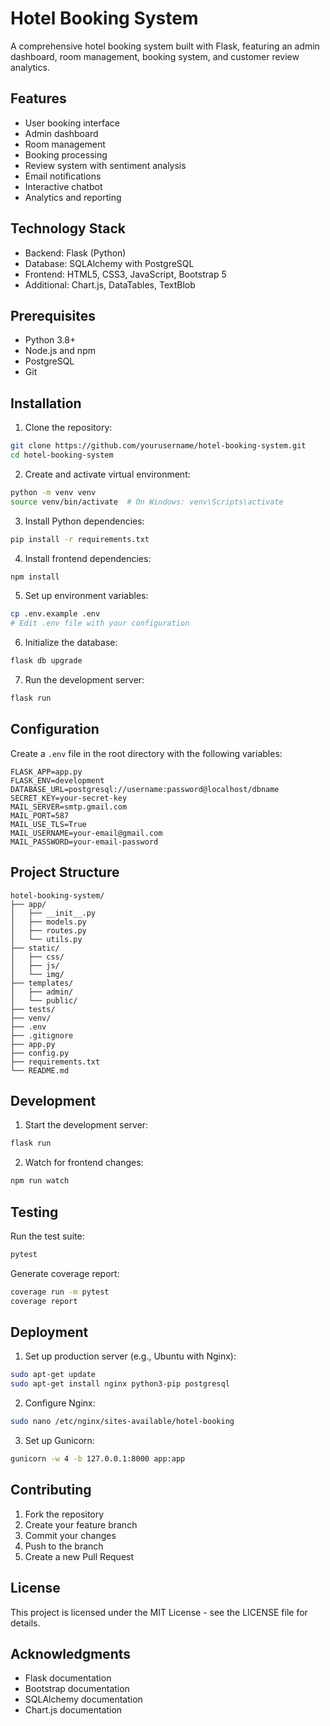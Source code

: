 # Hotel Booking System

A comprehensive hotel booking system built with Flask, featuring an admin dashboard, room management, booking system, and customer review analytics.

## Features

- User booking interface
- Admin dashboard
- Room management
- Booking processing
- Review system with sentiment analysis
- Email notifications
- Interactive chatbot
- Analytics and reporting

## Technology Stack

- Backend: Flask (Python)
- Database: SQLAlchemy with PostgreSQL
- Frontend: HTML5, CSS3, JavaScript, Bootstrap 5
- Additional: Chart.js, DataTables, TextBlob

## Prerequisites

- Python 3.8+
- Node.js and npm
- PostgreSQL
- Git

## Installation

1. Clone the repository:
```bash
git clone https://github.com/yourusername/hotel-booking-system.git
cd hotel-booking-system
```

2. Create and activate virtual environment:
```bash
python -m venv venv
source venv/bin/activate  # On Windows: venv\Scripts\activate
```

3. Install Python dependencies:
```bash
pip install -r requirements.txt
```

4. Install frontend dependencies:
```bash
npm install
```

5. Set up environment variables:
```bash
cp .env.example .env
# Edit .env file with your configuration
```

6. Initialize the database:
```bash
flask db upgrade
```

7. Run the development server:
```bash
flask run
```

## Configuration

Create a `.env` file in the root directory with the following variables:
```
FLASK_APP=app.py
FLASK_ENV=development
DATABASE_URL=postgresql://username:password@localhost/dbname
SECRET_KEY=your-secret-key
MAIL_SERVER=smtp.gmail.com
MAIL_PORT=587
MAIL_USE_TLS=True
MAIL_USERNAME=your-email@gmail.com
MAIL_PASSWORD=your-email-password
```

## Project Structure

```
hotel-booking-system/
├── app/
│   ├── __init__.py
│   ├── models.py
│   ├── routes.py
│   └── utils.py
├── static/
│   ├── css/
│   ├── js/
│   └── img/
├── templates/
│   ├── admin/
│   └── public/
├── tests/
├── venv/
├── .env
├── .gitignore
├── app.py
├── config.py
├── requirements.txt
└── README.md
```

## Development

1. Start the development server:
```bash
flask run
```

2. Watch for frontend changes:
```bash
npm run watch
```

## Testing

Run the test suite:
```bash
pytest
```

Generate coverage report:
```bash
coverage run -m pytest
coverage report
```

## Deployment

1. Set up production server (e.g., Ubuntu with Nginx):
```bash
sudo apt-get update
sudo apt-get install nginx python3-pip postgresql
```

2. Configure Nginx:
```bash
sudo nano /etc/nginx/sites-available/hotel-booking
```

3. Set up Gunicorn:
```bash
gunicorn -w 4 -b 127.0.0.1:8000 app:app
```

## Contributing

1. Fork the repository
2. Create your feature branch
3. Commit your changes
4. Push to the branch
5. Create a new Pull Request

## License

This project is licensed under the MIT License - see the LICENSE file for details.

## Acknowledgments

- Flask documentation
- Bootstrap documentation
- SQLAlchemy documentation
- Chart.js documentation 